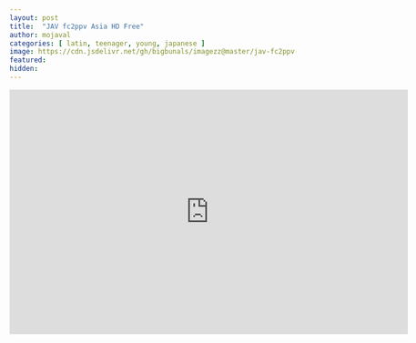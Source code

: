 ```yaml
---
layout: post
title:  "JAV fc2ppv Asia HD Free"
author: mojaval
categories: [ latin, teenager, young, japanese ]
image: https://cdn.jsdelivr.net/gh/bigbunals/imagezz@master/jav-fc2ppv-asia-hd-free___e844ef1fb5fd3a76f98acd6320652e7e41177977.mp4.jpg
featured: 
hidden: 
---
```


<iframe src="https://openload.co/embed/lZb7_zgk8UA/jav-fc2ppv-asia-hd-free___e844ef1fb5fd3a76f98acd6320652e7e41177977.mp4" scrolling="no" frameborder="0" width="700" height="430" allowfullscreen="true" webkitallowfullscreen="true" mozallowfullscreen="true"></iframe>